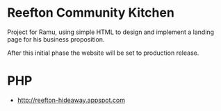 # Reefton Community Kitchen

Project for Ramu, using simple HTML to design and implement a landing page for his business proposition.

After this initial phase the website will be set to production release.

# PHP
- http://reefton-hideaway.appspot.com